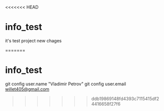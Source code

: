 <<<<<<< HEAD
# info_test
it's test project 
new chages

=======
# info_test 
git config user.name "Vladimir Petrov"
git config user.email willet405@gmail.com

>>>>>>> ddb19869148fd4393c7115415df24416658f27f6
